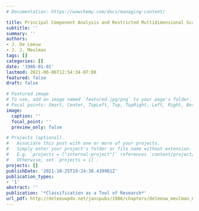 ```yaml
---
# Documentation: https://wowchemy.com/docs/managing-content/

title: Principal Component Analysis and Restricted Multidimensional Scaling
subtitle: ''
summary: ''
authors:
- J. De Leeuw
- J. J. Meulman
tags: []
categories: []
date: '1986-01-01'
lastmod: 2021-06-06T12:54:34-07:00
featured: false
draft: false

# Featured image
# To use, add an image named `featured.jpg/png` to your page's folder.
# Focal points: Smart, Center, TopLeft, Top, TopRight, Left, Right, BottomLeft, Bottom, BottomRight.
image:
  caption: ''
  focal_point: ''
  preview_only: false

# Projects (optional).
#   Associate this post with one or more of your projects.
#   Simply enter your project's folder or file name without extension.
#   E.g. `projects = ["internal-project"]` references `content/project/deep-learning/index.md`.
#   Otherwise, set `projects = []`.
projects: []
publishDate: '2021-10-25T19:24:38.439981Z'
publication_types:
- '1'
abstract: ''
publication: '*Classification as a Tool of Research*'
url_pdf: http://deleeuwpdx.net/janspubs/1986/chapters/deleeuw_meulman_C_86.pdf
---
```

